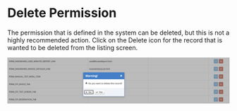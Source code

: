 # Delete Permission

&#x20;

The permission that is defined in the system can be deleted, but this is not a highly recommended action. Click on the Delete icon for the record that is wanted to be deleted from the listing screen.&#x20;

![](../../../../.gitbook/assets/PermissionDelete.png)
